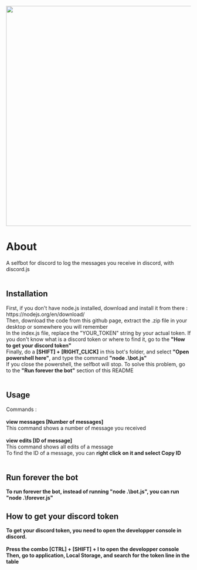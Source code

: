 <img src="https://cdn.discordapp.com/attachments/413716419855777792/497020344377278464/unknown.png" width="600"></img>
<h1>About</h1>
A selfbot for discord to log the messages you receive in discord, with discord.js<br/>
<br/>
<h2>Installation</h2>
First, if you don't have node.js installed, download and install it from there : https://nodejs.org/en/download/<br/>
Then, download the code from this github page, extract the .zip file in your desktop or somewhere you will remember<br/>
In the index.js file, replace the "YOUR_TOKEN" string by your actual token. If you don't know what is a discord token or where to find it, go to the <b>"How to get your discord token"</b><br/>
Finally, do a <b>[SHIFT] + [RIGHT_CLICK]</b> in this bot's folder, and select <b>"Open powershell here"</b>, and type the command <b>"node .\bot.js"</b><br/>
If you close the powershell, the selfbot will stop. To solve this problem, go to the <b>"Run forever the bot"</b> section of this README<br/>
<br/>
<h2>Usage</h2>
Commands :<br/>
<br/>
<b>view messages [Number of messages]</b><br/>
This command shows a number of message you received<br/>
<br/>
<b>view edits [ID of message]</b><br/>
This command shows all edits of a message<br/>
To find the ID of a message, you can <b>right click<b/> on it and select <b>Copy ID<b/><br/>
<br/>
<h2>Run forever the bot</h2>
To run forever the bot, instead of running "node .\bot.js", you can run "node .\forever.js"<br/>
<h2>How to get your discord token</h2>
To get your discord token, you need to open the developper console in discord.<br/>
<br/>
Press the combo <b>[CTRL] + [SHIFT] + I</b> to open the developper console<br/>
Then, go to application, Local Storage, and search for the token line in the table<br/>
